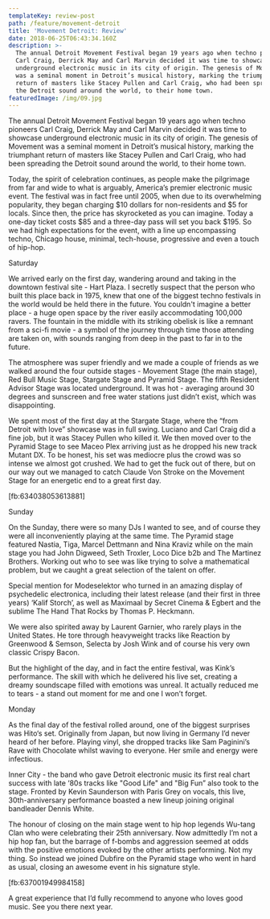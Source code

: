 ```yaml
---
templateKey: review-post
path: /feature/movement-detroit
title: 'Movement Detroit: Review'
date: 2018-06-25T06:43:34.160Z
description: >-
  The annual Detroit Movement Festival began 19 years ago when techno pioneers
  Carl Craig, Derrick May and Carl Marvin decided it was time to showcase
  underground electronic music in its city of origin. The genesis of Movement
  was a seminal moment in Detroit’s musical history, marking the triumphant
  return of masters like Stacey Pullen and Carl Craig, who had been spreading
  the Detroit sound around the world, to their home town. 
featuredImage: /img/09.jpg
---
```

The annual Detroit Movement Festival began 19 years ago when techno pioneers Carl Craig, Derrick May and Carl Marvin decided it was time to showcase underground electronic music in its city of origin. The genesis of Movement was a seminal moment in Detroit’s musical history, marking the triumphant return of masters like Stacey Pullen and Carl Craig, who had been spreading the Detroit sound around the world, to their home town. 

Today, the spirit of celebration continues, as people make the pilgrimage from far and wide to what is arguably, America’s premier electronic music event. The festival was in fact free until 2005, when due to its overwhelming popularity, they began charging $10 dollars for non-residents and $5 for locals. Since then, the price has skyrocketed as you can imagine. Today a one-day ticket costs $85 and a three-day pass will set you back $195. So we had high expectations for the event, with a line up encompassing techno, Chicago house, minimal, tech-house, progressive and even a touch of hip-hop.



Saturday

We arrived early on the first day, wandering around and taking in the downtown festival site - Hart Plaza. I secretly suspect that the person who built this place back in 1975, knew that one of the biggest techno festivals in the world would be held there in the future. You couldn't imagine a better place - a huge open space by the river easily accommodating 100,000 ravers. The fountain in the middle with its striking obelisk is like a remnant from a sci-fi movie - a symbol of the journey through time those attending are taken on, with sounds ranging from deep in the past to far in to the future.

The atmosphere was super friendly and we made a couple of friends as we walked around the four outside stages - Movement Stage (the main stage), Red Bull Music Stage, Stargate Stage and Pyramid Stage. The fifth Resident Advisor Stage was located underground. It was hot - averaging around 30 degrees and sunscreen and free water stations just didn’t exist, which was disappointing.

We spent most of the first day at the Stargate Stage, where the “from Detroit with love” showcase was in full swing. Luciano and Carl Craig did a fine job, but it was Stacey Pullen who killed it. We then moved over to the Pyramid Stage to see Maceo Plex arriving just as he dropped his new track Mutant DX. To be honest, his set was mediocre plus the crowd was so intense we almost got crushed. We had to get the fuck out of there, but on our way out we managed to catch Claude Von Stroke on the Movement Stage for an energetic end to a great first day.

\[fb:634038053613881]

Sunday

On the Sunday, there were so many DJs I wanted to see, and of course they were all inconveniently playing at the same time. The Pyramid stage featured Nastia, Tiga, Marcel Dettmann and Nina Kraviz while on the main stage you had John Digweed, Seth Troxler, Loco Dice b2b and The Martinez Brothers. Working out who to see was like trying to solve a mathematical problem, but we caught a great selection of the talent on offer.

Special mention for Modeselektor who turned in an amazing display of psychedelic electronica, including their latest release (and their first in three years) ‘Kalif Storch’, as well as Maximaal by Secret Cinema & Egbert and the sublime The Hand That Rocks by Thomas P. Heckmann.

We were also spirited away by Laurent Garnier, who rarely plays in the United States. He tore through heavyweight tracks like Reaction by Greenwood & Semson, Selecta﻿ by Josh Wink and of course his very own classic Crispy Bacon.

But the highlight of the day, and in fact the entire festival, was Kink’s performance. The skill with which he delivered his live set, creating a dreamy soundscape filled with emotions was unreal. It actually reduced me to tears - a stand out moment for me and one I won’t forget.

Monday

As the final day of the festival rolled around, one of the biggest surprises was Hito‘s set. Originally from Japan, but now living in Germany I’d never heard of her before. Playing vinyl, she dropped tracks like Sam Paginini’s Rave with Chocolate whilst waving to everyone. Her smile and energy were infectious. 

Inner City - the band who gave Detroit electronic music its first real chart success with late ‘80s tracks like "Good Life" and "Big Fun” also took to the stage. Fronted by Kevin Saunderson with Paris Grey on vocals, this live, 30th-anniversary performance boasted a new lineup joining original bandleader Dennis White.

The honour of closing on the main stage went to hip hop legends Wu-tang Clan who were celebrating their 25th anniversary. Now admittedly I’m not a hip hop fan, but the barrage of f-bombs and aggression seemed at odds with the positive emotions evoked by the other artists performing. Not my thing. So instead we joined Dubfire on the Pyramid stage who went in hard as usual, closing an awesome event in his signature style.

\[fb:637001949984158]

A great experience that I’d fully recommend to anyone who loves good music. See you there next year.
